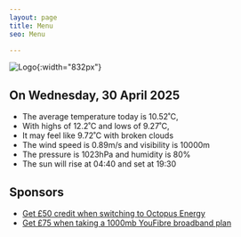 ```yaml
---
layout: page
title: Menu
seo: Menu

---
```


![Logo](/images/logo.jpg){:width="832px"}

<!-- weather_marker starts -->
## On Wednesday, 30 April 2025

- The average temperature today is 10.52˚C,
- With highs of 12.2˚C and lows of 9.27˚C,
- It may feel like 9.72˚C with broken clouds
- The wind speed is 0.89m/s and visibility is 10000m
- The pressure is 1023hPa and humidity is 80%
- The sun will rise at 04:40 and set at 19:30

<!-- weather_marker ends -->

## Sponsors

- [Get £50 credit when switching to Octopus Energy](https://bit.ly/3oD1nnS)
- [Get £75 when taking a 1000mb YouFibre broadband plan](https://aklam.io/91zWhU?)
